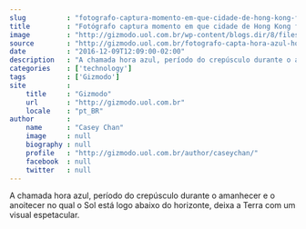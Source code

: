 ```yaml
---
slug          : "fotografo-captura-momento-em-que-cidade-de-hong-kong-fica-azul"
title         : "Fotógrafo captura momento em que cidade de Hong Kong fica azul"
image         : "http://gizmodo.uol.com.br/wp-content/blogs.dir/8/files/2016/12/hong-kong-blue.jpg"
source        : "http://gizmodo.uol.com.br/fotografo-capta-hora-azul-hong-kong/"
date          : "2016-12-09T12:09:00-02:00"
description   : "A chamada hora azul, período do crepúsculo durante o amanhecer e o anoitecer no qual o Sol está logo abaixo do horizonte, deixa a Terra com um visual espetacular."
categories    : ['technology']
tags          : ['Gizmodo']
site          :
    title     : "Gizmodo"
    url       : "http://gizmodo.uol.com.br"
    locale    : "pt_BR"
author        :
    name      : "Casey Chan"
    image     : null
    biography : null
    profile   : "http://gizmodo.uol.com.br/author/caseychan/"
    facebook  : null
    twitter   : null
---
```


A chamada hora azul, período do crepúsculo durante o amanhecer e o anoitecer no qual o Sol está logo abaixo do horizonte, deixa a Terra com um visual espetacular.
